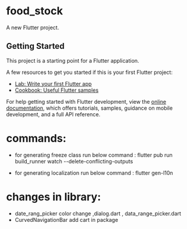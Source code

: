 # food_stock

A new Flutter project.

## Getting Started

This project is a starting point for a Flutter application.

A few resources to get you started if this is your first Flutter project:

- [Lab: Write your first Flutter app](https://docs.flutter.dev/get-started/codelab)
- [Cookbook: Useful Flutter samples](https://docs.flutter.dev/cookbook)

For help getting started with Flutter development, view the
[online documentation](https://docs.flutter.dev/), which offers tutorials,
samples, guidance on mobile development, and a full API reference.

# commands:

- for generating freeze class run below command :
  flutter pub run build_runner watch --delete-conflicting-outputs

- for generating localization run below command :
  flutter gen-l10n

# changes in library:

- date_rang_picker color change ,dialog.dart , data_range_picker.dart
- CurvedNavigationBar add cart in package

